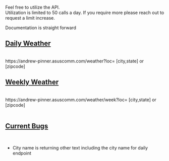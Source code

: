 Feel free to utilize the API.
<br/>
Utilization is limited to 50 calls a day. If you require more please reach out 
to request a limit increase.
<br/>

Documentation is straight forward
<br/>
<h2><b><ins>Daily Weather</ins></b></h2>
<br/>
https://andrew-pinner.asuscomm.com/weather?loc= [city,state] or [zipcode]

<br/>
<h2><b><ins>Weekly Weather</ins></b></h2>
<br/>
https://andrew-pinner.asuscomm.com/weather/week?loc=  [city,state] or [zipcode]
<br/>

<br/>
<h2><b><ins>Current Bugs</ins></b></h2>
<br/>

- City name is returning other text including the city name for daily endpoint


